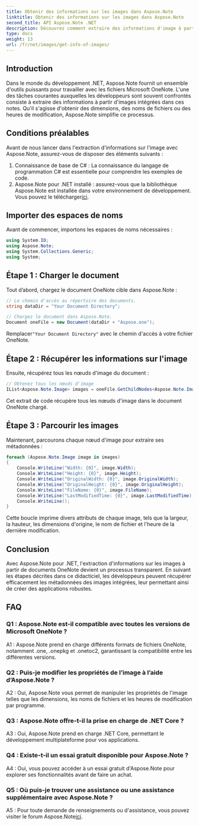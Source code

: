 ```yaml
---
title: Obtenir des informations sur les images dans Aspose.Note
linktitle: Obtenir des informations sur les images dans Aspose.Note
second_title: API Aspose.Note .NET
description: Découvrez comment extraire des informations d'image à partir de fichiers Microsoft OneNote à l'aide d'Aspose.Note pour .NET. Suivez notre guide étape par étape pour un développement efficace.
type: docs
weight: 13
url: /fr/net/images/get-info-of-images/
---
```

## Introduction

Dans le monde du développement .NET, Aspose.Note fournit un ensemble d'outils puissants pour travailler avec les fichiers Microsoft OneNote. L'une des tâches courantes auxquelles les développeurs sont souvent confrontés consiste à extraire des informations à partir d'images intégrées dans ces notes. Qu'il s'agisse d'obtenir des dimensions, des noms de fichiers ou des heures de modification, Aspose.Note simplifie ce processus.

## Conditions préalables

Avant de nous lancer dans l'extraction d'informations sur l'image avec Aspose.Note, assurez-vous de disposer des éléments suivants :

1. Connaissance de base de C# : La connaissance du langage de programmation C# est essentielle pour comprendre les exemples de code.
2.  Aspose.Note pour .NET installé : assurez-vous que la bibliothèque Aspose.Note est installée dans votre environnement de développement. Vous pouvez le télécharger[ici](https://releases.aspose.com/note/net/).

## Importer des espaces de noms

Avant de commencer, importons les espaces de noms nécessaires :

```csharp
using System.IO;
using Aspose.Note;
using System.Collections.Generic;
using System;
```

## Étape 1 : Charger le document

Tout d’abord, chargez le document OneNote cible dans Aspose.Note :

```csharp
// Le chemin d'accès au répertoire des documents.
string dataDir = "Your Document Directory";

// Chargez le document dans Aspose.Note.
Document oneFile = new Document(dataDir + "Aspose.one");
```

 Remplacer`"Your Document Directory"` avec le chemin d'accès à votre fichier OneNote.

## Étape 2 : Récupérer les informations sur l'image

Ensuite, récupérez tous les nœuds d'image du document :

```csharp
// Obtenez tous les nœuds d'image
IList<Aspose.Note.Image> images = oneFile.GetChildNodes<Aspose.Note.Image>();
```

Cet extrait de code récupère tous les nœuds d'image dans le document OneNote chargé.

## Étape 3 : Parcourir les images

Maintenant, parcourons chaque nœud d'image pour extraire ses métadonnées :

```csharp
foreach (Aspose.Note.Image image in images)
{
    Console.WriteLine("Width: {0}", image.Width);
    Console.WriteLine("Height: {0}", image.Height);
    Console.WriteLine("OriginalWidth: {0}", image.OriginalWidth);
    Console.WriteLine("OriginalHeight: {0}", image.OriginalHeight);
    Console.WriteLine("FileName: {0}", image.FileName);
    Console.WriteLine("LastModifiedTime: {0}", image.LastModifiedTime);
    Console.WriteLine();
}
```

Cette boucle imprime divers attributs de chaque image, tels que la largeur, la hauteur, les dimensions d'origine, le nom de fichier et l'heure de la dernière modification.

## Conclusion

Avec Aspose.Note pour .NET, l'extraction d'informations sur les images à partir de documents OneNote devient un processus transparent. En suivant les étapes décrites dans ce didacticiel, les développeurs peuvent récupérer efficacement les métadonnées des images intégrées, leur permettant ainsi de créer des applications robustes.

## FAQ

### Q1 : Aspose.Note est-il compatible avec toutes les versions de Microsoft OneNote ?

A1 : Aspose.Note prend en charge différents formats de fichiers OneNote, notamment .one, .onepkg et .onetoc2, garantissant la compatibilité entre les différentes versions.

### Q2 : Puis-je modifier les propriétés de l’image à l’aide d’Aspose.Note ?

A2 : Oui, Aspose.Note vous permet de manipuler les propriétés de l'image telles que les dimensions, les noms de fichiers et les heures de modification par programme.

### Q3 : Aspose.Note offre-t-il la prise en charge de .NET Core ?

A3 : Oui, Aspose.Note prend en charge .NET Core, permettant le développement multiplateforme pour vos applications.

### Q4 : Existe-t-il un essai gratuit disponible pour Aspose.Note ?

A4 : Oui, vous pouvez accéder à un essai gratuit d'Aspose.Note pour explorer ses fonctionnalités avant de faire un achat.

### Q5 : Où puis-je trouver une assistance ou une assistance supplémentaire avec Aspose.Note ?

 A5 : Pour toute demande de renseignements ou d'assistance, vous pouvez visiter le forum Aspose.Note[ici](https://forum.aspose.com/c/note/28).
